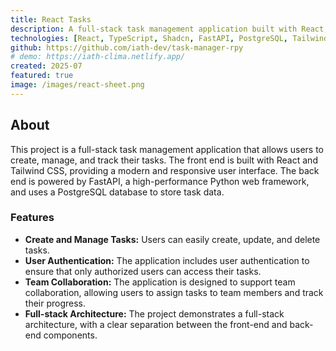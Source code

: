 ```yaml
---
title: React Tasks
description: A full-stack task management application built with React, FastAPI, and PostgreSQL.
technologies: [React, TypeScript, Shadcn, FastAPI, PostgreSQL, Tailwindcss]
github: https://github.com/iath-dev/task-manager-rpy
# demo: https://iath-clima.netlify.app/
created: 2025-07
featured: true
image: /images/react-sheet.png
---
```


## About

This project is a full-stack task management application that allows users to create, manage, and track their tasks. The front end is built with React and Tailwind CSS, providing a modern and responsive user interface. The back end is powered by FastAPI, a high-performance Python web framework, and uses a PostgreSQL database to store task data.

### Features

- **Create and Manage Tasks:** Users can easily create, update, and delete tasks.
- **User Authentication:** The application includes user authentication to ensure that only authorized users can access their tasks.
- **Team Collaboration:** The application is designed to support team collaboration, allowing users to assign tasks to team members and track their progress.
- **Full-stack Architecture:** The project demonstrates a full-stack architecture, with a clear separation between the front-end and back-end components.
